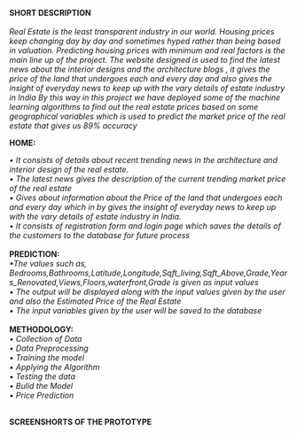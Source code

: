 <b>SHORT DESCRIPTION</b>
<br>
<br>
<i>Real Estate is the least transparent industry in our world. Housing prices keep changing day by day and sometimes hyped rather than being based in valuation. Predicting housing prices with minimum and real factors is the main line up of the project. The website designed is used to find the latest news about the interior designs and the architecture blogs , it  gives the price of the land that undergoes each and every day and also gives the insight of everyday news to keep up with the vary details of estate industry in India
By this way in this project we have deployed some of the machine learning algorithms to find out the real estate prices based on some geographical variables which is used to predict the market price of the real estate that gives us 89% accuracy 
</i>

<b>HOME:</b>
<br>

<i>•	It consists of details about recent trending news in the architecture and interior design of the real estate. <br>
•	The latest news gives the description of the current trending market price of the real estate<br>
•	Gives about information about the Price of the land that undergoes each and every day which in by gives the insight of everyday news to keep up with the vary details of estate industry in India.<br>
•	It consists of registration form and login page which saves the details of the customers to the database for future process</i><br>
<br>
<b>PREDICTION:</b>
<br>
<i>•The values such as, Bedrooms,Bathrooms,Latitude,Longitude,Sqft_living,Sqft_Above,Grade,Years_Renovated,Views,Floors,waterfront,Grade is given as input values<br>
•	The output will be displayed along with the input values given by the user and also the Estimated Price of the Real Estate<br>
•	The input variables given by the user will be saved to the database</i>
<br>
<br>
<b>METHODOLOGY:</b>
<br>
<i>•	Collection of Data<br>
•	Data Preprocessing<br>
•	Training the model<br>
•	Applying the Algorithm<br>
•	Testing the data<br>
•	Bulid the Model<br>
•	Price Prediction<br>
</i>



<br>
<b>SCREENSHORTS OF THE PROTOTYPE</b>
<a herf="https://drive.google.com/drive/folders/1FwPvO5T1oZLVH8jmDz9dWP4zmhxh96er?usp=sharing"></a>
